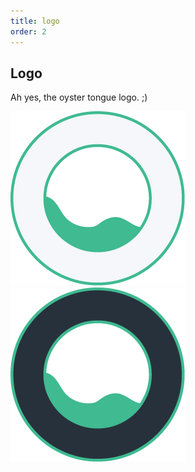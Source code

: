 ```yaml
---
title: logo
order: 2
---
```


## Logo

Ah yes, the oyster tongue logo. ;)

![logo](/imgs/zogo-light-small.png) ![logo](/imgs/zogo-dark-small.png)
